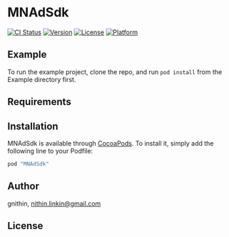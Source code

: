 # MNAdSdk

[![CI Status](http://img.shields.io/travis/gnithin/MNAdSdk.svg?style=flat)](https://travis-ci.org/gnithin/MNAdSdk)
[![Version](https://img.shields.io/cocoapods/v/MNAdSdk.svg?style=flat)](http://cocoapods.org/pods/MNAdSdk)
[![License](https://img.shields.io/cocoapods/l/MNAdSdk.svg?style=flat)](http://cocoapods.org/pods/MNAdSdk)
[![Platform](https://img.shields.io/cocoapods/p/MNAdSdk.svg?style=flat)](http://cocoapods.org/pods/MNAdSdk)

## Example

To run the example project, clone the repo, and run `pod install` from the Example directory first.

## Requirements

## Installation

MNAdSdk is available through [CocoaPods](http://cocoapods.org). To install
it, simply add the following line to your Podfile:

```ruby
pod "MNAdSdk"
```

## Author

gnithin, nithin.linkin@gmail.com

## License

   
